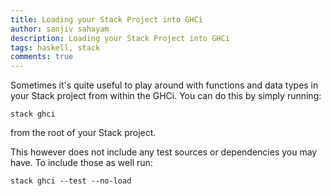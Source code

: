 ```yaml
---
title: Loading your Stack Project into GHCi
author: sanjiv sahayam
description: Loading your Stack Project into GHCi
tags: haskell, stack
comments: true
---
```



Sometimes it's quite useful to play around with functions and data types in your Stack project from within the GHCi. You can do this by simply running:

```{.terminal .scrollx}
stack ghci
```

from the root of your Stack project.

This however does not include any test sources or dependencies you may have. To include those as well run:


```{.terminal .scrollx}
stack ghci --test --no-load
```